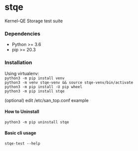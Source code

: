 # stqe

Kernel-QE Storage test suite

### Dependencies
* Python >= 3.6
* pip >= 20.3

### Installation
Using virtualenv:  
`python3 -m pip install venv`  
`python3 -m venv stqe-venv && source stqe-venv/bin/activate`  
`python3 -m pip install -U pip wheel`  
`python3 -m pip install stqe`

(optional) edit /etc/san_top.conf example

#### How to Uninstall
`python3 -m pip uninstall stqe`

#### Basic cli usage
`stqe-test --help`

